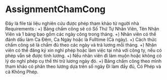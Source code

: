 # AssignmentChamCong
Đây là file tài liệu nghiên cứu được phép tham khảo từ người nhà
Requirements : 
+) Bảng chấm công sẽ có Số Thứ Tự Nhân Viên, Tên Nhân Viên và 1 bảng bao gồm các ngày công trong tháng.
+) Nhân viên có thể đánh dấu làm Ca Đêm, Ca Ngày hoặc là Fulltime (Cả ngày).
+) Cách thức chấm công sẽ là chấm đủ theo các ngày và trả lương mỗi tháng.
+) Nhân viên có thể đăng ký xin nghỉ phép hoặc làm việc tại nhà với công ty, nếu có phép vẫn sẽ được tính lương.
 +) Nếu nhân viên đi làm muộn hoặc không có lý do nghỉ phép cụ thể thì trừ lương ngày đó.
 +) Bảng chấm công theo mình tham khảo có phân theo lương dựa trên số ngày Đi làm đầy đủ, Có Phép và cả Không Phép.
